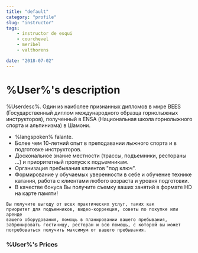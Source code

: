 ```yaml
---
title: "default"
category: "profile"
slug: "instructor"
tags:
    - instructor de esqui
    - courchevel
    - meribel
    - valthorens

date: "2018-07-02"
---
```


# %User%'s description
 
%Userdesc%.
Один из наиболее признанных дипломов в мире BEES (Государственный диплом международного образца горнолыжных инструкторов), полученный в ENSA (Национальная школа горнолыжного спорта и альпинизма) в Шамони.


* %langspoken% falante.
* Более чем 10-летний опыт в преподавании лыжного спорта и в подготовке инструкторов.
* Доскональное знание местности (трассы, подъемники, рестораны ...) и приоритетный пропуск к подъемникам.
* Организация пребывания клиентов &quot;под ключ&quot;.
* Формирование у обучаемых уверенности в себе и обучение технике катания, работа с клиентами любого возраста и уровня подготовки.
* В качестве бонуса Вы получите съемку ваших занятий в формате HD на карте памяти!


<code>Вы получите выгоду от всех практических услуг, таких как приоритет для подъемников, видео-коррекция, советы по покупке или аренде вашего оборудования, помощь в планировании вашего пребывания, забронировать гостиницу, ресторан и всю помощь, с которой вы может потребоваться получить максимум от вашего пребывания.</code> 

### %User%'s Prices

